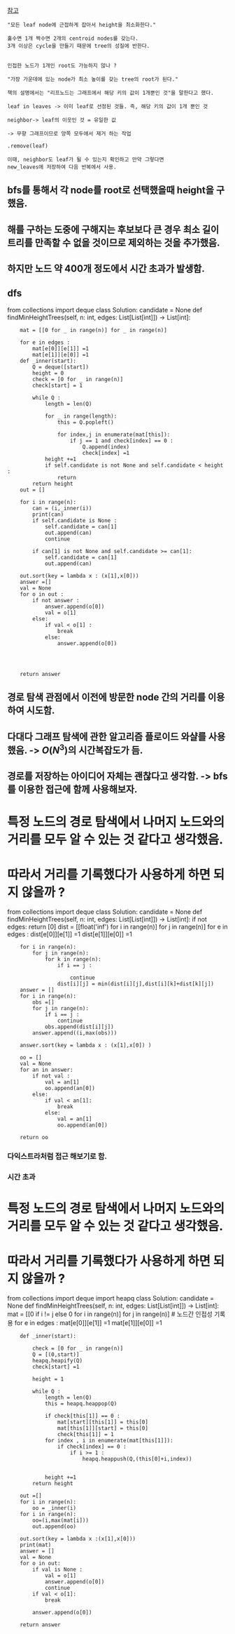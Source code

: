 [참고](https://leetcode.com/problems/minimum-height-trees/solutions/900035/minimum-height-trees/)
```
"모든 leaf node에 근접하게 잡아서 height을 최소화한다."

홀수면 1개 짝수면 2개의 centroid nodes를 갖는다.
3개 이상은 cycle을 만들기 때문에 tree의 성질에 반한다.


인접한 노드가 1개인 root도 가능하지 않나 ?

"가장 가운데에 있는 node가 최소 높이를 갖는 tree의 root가 된다."

책의 설명에서는 "리프노드는 그래프에서 해당 키의 값이 1개뿐인 것"을 말한다고 했다.

leaf in leaves -> 이미 leaf로 선정된 것들. 즉, 해당 키의 값이 1개 뿐인 것

neighbor-> leaf의 이웃인 것 = 유일한 값

-> 무향 그래프이므로 양쪽 모두에서 제거 하는 작업

.remove(leaf)

이때, neighbor도 leaf가 될 수 있는지 확인하고 만약 그렇다면 
new_leaves에 저장하여 다음 반복에서 사용.
```





## bfs를 통해서 각 node를 root로 선택했을때 height을 구했음.
## 해를 구하는 도중에 구해지는 후보보다 큰 경우 최소 길이 트리를 만족할 수 없을 것이므로 제외하는 것을 추가했음.
## 하지만 노드 약 400개 정도에서 시간 초과가 발생함.
## dfs

from collections import deque
class Solution:
    candidate = None
    def findMinHeightTrees(self, n: int, edges: List[List[int]]) -> List[int]:

        mat = [[0 for _ in range(n)] for _ in range(n)]

        for e in edges :
            mat[e[0]][e[1]] =1
            mat[e[1]][e[0]] =1
        def _inner(start):
            Q = deque([start])
            height = 0
            check = [0 for _ in range(n)]
            check[start] = 1
            
            while Q :
                length = len(Q)

                for _ in range(length):
                    this = Q.popleft()
                    
                    for index,j in enumerate(mat[this]):
                        if j == 1 and check[index] == 0 :
                            Q.append(index)
                            check[index] =1
                height +=1
                if self.candidate is not None and self.candidate < height :
                    return 
            return height
        out = []
        
        for i in range(n):
            can = (i,_inner(i))
            print(can)
            if self.candidate is None :
                self.candidate = can[1]
                out.append(can)
                continue
            
            if can[1] is not None and self.candidate >= can[1]:
                self.candidate = can[1]
                out.append(can)
        
        out.sort(key = lambda x : (x[1],x[0]))
        answer =[]
        val = None
        for o in out :
            if not answer :
                answer.append(o[0])
                val = o[1]
            else:
                if val < o[1] :
                    break
                else:
                    answer.append(o[0])
        


        
        return answer



## 경로 탐색 관점에서 이전에 방문한 node 간의 거리를 이용하여 시도함.
## 다대다 그래프 탐색에 관한 알고리즘 플로이드 와샬를 사용했음. ->  $O(N^3)$의 시간복잡도가 듬.

## 경로를 저장하는 아이디어 자체는 괜찮다고 생각함. -> bfs를 이용한 접근에 함께 사용해보자.



# 특정 노드의 경로 탐색에서 나머지 노드와의 거리를 모두 알 수 있는 것 같다고 생각했음.
# 따라서 거리를 기록했다가 사용하게 하면 되지 않을까 ?
from collections import deque
class Solution:
    candidate = None
    def findMinHeightTrees(self, n: int, edges: List[List[int]]) -> List[int]:
        if not edges:
            return [0]
        dist = [[float('inf')  for i in range(n)] for j in range(n)]
        for e in edges :
            dist[e[0]][e[1]] =1
            dist[e[1]][e[0]] =1
        
        
        
        for i in range(n):
            for j in range(n):
                for k in range(n):
                    if i == j :
                        
                        continue
                    dist[i][j] = min(dist[i][j],dist[i][k]+dist[k][j]) 
        answer = []
        for i in range(n):
            obs =[]
            for j in range(n):
                if i == j :
                    continue
                obs.append(dist[i][j])
            answer.append((i,max(obs)))
        
        answer.sort(key = lambda x : (x[1],x[0]) )        
        
        oo = []
        val = None
        for an in answer:
            if not val :
                val = an[1]
                oo.append(an[0])
            else:
                if val < an[1]:
                    break
                else:
                    val = an[1]
                    oo.append(an[0])
        
        return oo



### 다익스트라처럼 접근 해보기로 함.
### 시간 초과


# 특정 노드의 경로 탐색에서 나머지 노드와의 거리를 모두 알 수 있는 것 같다고 생각했음.
# 따라서 거리를 기록했다가 사용하게 하면 되지 않을까 ?
from collections import deque
import heapq
class Solution:
    candidate = None
    def findMinHeightTrees(self, n: int, edges: List[List[int]]) -> List[int]:
        mat = [[0 if i != j else 0 for i in range(n)] for j in range(n)] # 노드간 인접성 기록용
        for e in edges :
            mat[e[0]][e[1]] =1
            mat[e[1]][e[0]] =1

        def _inner(start):
            
            check = [0 for _ in range(n)]
            Q = [(0,start)]
            heapq.heapify(Q)
            check[start] =1

            height = 1
            
            while Q :
                length = len(Q)
                this = heapq.heappop(Q)
                
                if check[this[1]] == 0 :
                    mat[start][this[1]] = this[0]
                    mat[this[1]][start] = this[0]
                    check[this[1]] = 1
                for index , i in enumerate(mat[this[1]]):
                    if check[index] == 0 :
                        if i >= 1 :
                            heapq.heappush(Q,(this[0]+i,index))
                
                
                height +=1
            return height
        
        out =[]
        for i in range(n):
            oo = _inner(i)
        for i in range(n):
            oo=(i,max(mat[i]))
            out.append(oo)
            
        out.sort(key = lambda x :(x[1],x[0]))
        print(mat)
        answer = []
        val = None
        for o in out:
            if val is None :
                val = o[1]
                answer.append(o[0])
                continue
            if val < o[1]:
                break
            
            answer.append(o[0])
        
        return answer
